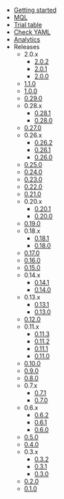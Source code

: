 - [Getting started](index.md)
- [MQL](mql.md)
- [Trial table](trialtable.md)
- [Check YAML](checkyaml.md)
- [Analytics](analytics.md)
- Releases
  - 2.0.x
    - [2.0.2](releases/2.0.2.md)
    - [2.0.1](releases/2.0.1.md)
    - [2.0.0](releases/2.0.0.md)
  - [1.1.0](releases/1.1.0.md)
  - [1.0.0](releases/1.0.0.md)
  - [0.29.0](releases/0.29.0.md)
  - 0.28.x
    - [0.28.1](releases/0.28.1.md)
    - [0.28.0](releases/0.28.0.md)
  - [0.27.0](releases/0.27.0.md)
  - 0.26.x
    - [0.26.2](releases/0.26.2.md)
    - [0.26.1](releases/0.26.1.md)
    - [0.26.0](releases/0.26.0.md)
  - [0.25.0](releases/0.25.0.md)
  - [0.24.0](releases/0.24.0.md)
  - [0.23.0](releases/0.23.0.md)
  - [0.22.0](releases/0.22.0.md)
  - [0.21.0](releases/0.21.0.md)
  - 0.20.x
    - [0.20.1](releases/0.20.1.md)
    - [0.20.0](releases/0.20.0.md)
  - [0.19.0](releases/0.19.0.md)
  - 0.18.x
    - [0.18.1](releases/0.18.1.md)
    - [0.18.0](releases/0.18.0.md)
  - [0.17.0](releases/0.17.0.md)
  - [0.16.0](releases/0.16.0.md)
  - [0.15.0](releases/0.15.0.md)
  - 0.14.x
    - [0.14.1](releases/0.14.1.md)
    - [0.14.0](releases/0.14.0.md)
  - 0.13.x
    - [0.13.1](releases/0.13.1.md)
    - [0.13.0](releases/0.13.0.md)
  - [0.12.0](releases/0.12.0.md)
  - 0.11.x
    - [0.11.3](releases/0.11.3.md)
    - [0.11.2](releases/0.11.2.md)
    - [0.11.1](releases/0.11.1.md)
    - [0.11.0](releases/0.11.0.md)
  - [0.10.0](releases/0.10.0.md)
  - [0.9.0](releases/0.9.0.md)
  - [0.8.0](releases/0.8.0.md)
  - 0.7.x
    - [0.7.1](releases/0.7.1.md)
    - [0.7.0](releases/0.7.0.md)
  - 0.6.x
    - [0.6.2](releases/0.6.2.md)
    - [0.6.1](releases/0.6.1.md)
    - [0.6.0](releases/0.6.0.md)
  - [0.5.0](releases/0.5.0.md)
  - [0.4.0](releases/0.4.0.md)
  - 0.3.x
    - [0.3.2](releases/0.3.2.md)
    - [0.3.1](releases/0.3.1.md)
    - [0.3.0](releases/0.3.0.md)
  - [0.2.0](releases/0.2.0.md)
  - [0.1.0](releases/0.1.0.md)
